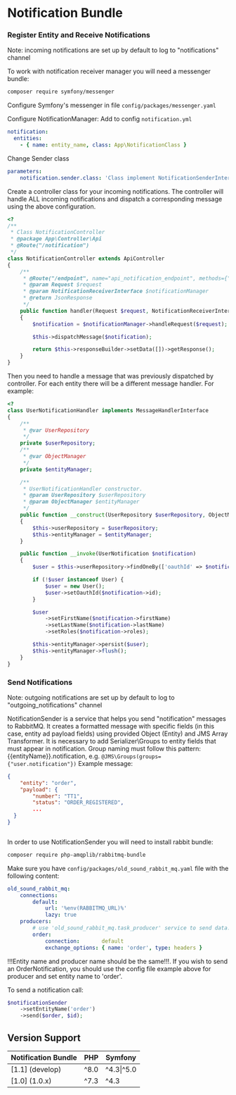 # Notification Bundle

### Register Entity and Receive Notifications
Note: incoming notifications are set up by default to log to "notifications" channel

To work with notification receiver manager you will need a messenger bundle:
```bash
composer require symfony/messenger
```

Configure Symfony's messenger in file `config/packages/messenger.yaml`

Configure NotificationManager:
Add to config `notification.yml`
```yaml
notification:
  entities:
    - { name: entity_name, class: App\NotificationClass }

```

Change Sender class
```yaml
parameters:
    notification.sender.class: 'Class implement NotificationSenderInterface'
```

Create a controller class for your incoming notifications. 
The controller will handle ALL incoming notifications and dispatch a corresponding message using the above configuration.
```php
<?
/**
 * Class NotificationController
 * @package App\Controller\Api
 * @Route("/notification")
 */
class NotificationController extends ApiController
{
    /**
     * @Route("/endpoint", name="api_notification_endpoint", methods={"POST"})
     * @param Request $request
     * @param NotificationReceiverInterface $notificationManager
     * @return JsonResponse
     */
    public function handler(Request $request, NotificationReceiverInterface $notificationManager)
    {
        $notification = $notificationManager->handleRequest($request);

        $this->dispatchMessage($notification);

        return $this->responseBuilder->setData([])->getResponse();
    }
}
```

Then you need to handle a message that was previously dispatched by controller. 
For each entity there will be a different message handler.
For example:
```php
<? 
class UserNotificationHandler implements MessageHandlerInterface
{
    /**
     * @var UserRepository
     */
    private $userRepository;
    /**
     * @var ObjectManager
     */
    private $entityManager;

    /**
     * UserNotificationHandler constructor.
     * @param UserRepository $userRepository
     * @param ObjectManager $entityManager
     */
    public function __construct(UserRepository $userRepository, ObjectManager $entityManager)
    {
        $this->userRepository = $userRepository;
        $this->entityManager = $entityManager;
    }

    public function __invoke(UserNotification $notification)
    {
        $user = $this->userRepository->findOneBy(['oauthId' => $notification->id]);

        if (!$user instanceof User) {
            $user = new User();
            $user->setOauthId($notification->id);
        }

        $user
            ->setFirstName($notification->firstName)
            ->setLastName($notification->lastName)
            ->setRoles($notification->roles);

        $this->entityManager->persist($user);
        $this->entityManager->flush();
    }
}
```

### Send Notifications
Note: outgoing notifications are set up by default to log to "outgoing_notifications" channel


NotificationSender is a service that helps you send "notification" messages to RabbitMQ. It creates a formatted message 
with specific fields (in this case, entity ad payload fields) using provided Object (Entity) and JMS Array Transformer.
It is necessary to add Serializer\Groups to entity fields that must appear in notification. 
Group naming must follow this pattern: {{entityName}}.notification, e.g. `@JMS\Groups(groups={"user.notification"})`
Example message: 
```json
{
    "entity": "order",
    "payload": {
        "number": "TT1",
        "status": "ORDER_REGISTERED",
        ...
  }
}



``` 
In order to use NotificationSender you will need to install rabbit bundle: 
```bash
composer require php-amqplib/rabbitmq-bundle
```
Make sure you have ``config/packages/old_sound_rabbit_mq.yaml`` file with the following content:
```yaml
old_sound_rabbit_mq:
    connections:
        default:
            url: '%env(RABBITMQ_URL)%'
            lazy: true
    producers:
        # use 'old_sound_rabbit_mq.task_producer' service to send data.
        order:
            connection:       default
            exchange_options: { name: 'order', type: headers }
```

!!!Entity name and producer name should be the same!!!. If you wish to send an OrderNotification, you should use the config file example above for producer and set entity name to 'order'. 

To send a notification call:
```php
$notificationSender
    ->setEntityName('order')
    ->send($order, $id);
```

## Version Support

| Notification Bundle |  PHP  | Symfony      |
|---------------------|-------|--------------|
| [1.1] (develop)     | ^8.0  |  ^4.3\|^5.0  |
| [1.0] (1.0.x)       | ^7.3  |     ^4.3     |
